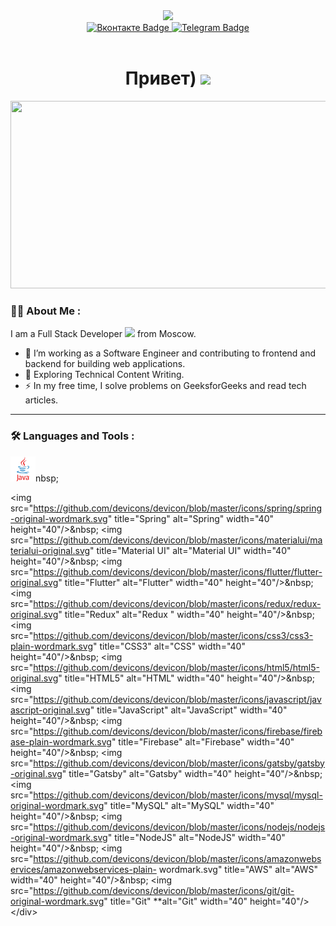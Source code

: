 <div id="header" align="center">
<img src="https://media.giphy.com/media/j2S5c02Qgj2VqzoY9P/giphy.gif" width="100">
</div>

<div id="badges" align = "center">
<a href="https://vk.com/alex_ataman_83">
<img src="https://shields.io./badge/VK-Вконтакте-blue" alt="Вконтакте Badge"/>
</a>
<a href="https://t.me/Alex_Ataman_83">
<img src="https://shields.io./badge/Tg-Telegram-blue" alt="Telegram Badge"/>
</a>
</div>


<div id="viewprof" align="center">
<img src="https://komarev.com/ghpvc/?username=AntonAtamanAlex&style=flat-square&color=blue" alt=""/>
</div>

<div id="heythere"align="center">
<h1>
Привет)
<img src="https://media.giphy.com/media/hvRJCLFzcasrR4ia7z/giphy.gif" width="30px">
</h1>
</div>

<div align="center">
<img src="https://media.giphy.com/media/vrxxqQbyRxYi6scCjT/giphy.gif"
width="600" height="300&">
</div>


### :man_technologist: About Me :

I am a Full Stack Developer <img src="https://media.giphy.com/media/WUlplcMpOCEmTGBtBW/giphy.gif"
width="30"> from Moscow.

- :telescope: I’m working as a Software Engineer and contributing
to frontend and backend for building web applications.
- :seedling: Exploring Technical Content Writing.
- :zap: In my free time, I solve problems on GeeksforGeeks and
read tech articles.





---
### :hammer_and_wrench: Languages and Tools :

<div>
<img src="https://github.com/devicons/devicon/blob/master/icons/java/java-original-wordmark.svg" title="Java"
alt="Java" width="40" height="40"/>nbsp;

&lt;img src=&quot;https://github.com/devicons/devicon/blob/master/icons/spring/spring-original-wordmark.svg&quot;
title=&quot;Spring&quot; alt=&quot;Spring&quot; width=&quot;40&quot; height=&quot;40&quot;/&gt;&amp;nbsp;
&lt;img src=&quot;https://github.com/devicons/devicon/blob/master/icons/materialui/materialui-original.svg&quot;
title=&quot;Material UI&quot; alt=&quot;Material UI&quot; width=&quot;40&quot; height=&quot;40&quot;/&gt;&amp;nbsp;
&lt;img src=&quot;https://github.com/devicons/devicon/blob/master/icons/flutter/flutter-original.svg&quot; title=&quot;Flutter&quot;
alt=&quot;Flutter&quot; width=&quot;40&quot; height=&quot;40&quot;/&gt;&amp;nbsp;
&lt;img src=&quot;https://github.com/devicons/devicon/blob/master/icons/redux/redux-original.svg&quot; title=&quot;Redux&quot;
alt=&quot;Redux &quot; width=&quot;40&quot; height=&quot;40&quot;/&gt;&amp;nbsp;
&lt;img src=&quot;https://github.com/devicons/devicon/blob/master/icons/css3/css3-plain-wordmark.svg&quot; title=&quot;CSS3&quot;
alt=&quot;CSS&quot; width=&quot;40&quot; height=&quot;40&quot;/&gt;&amp;nbsp;
&lt;img src=&quot;https://github.com/devicons/devicon/blob/master/icons/html5/html5-original.svg&quot; title=&quot;HTML5&quot;
alt=&quot;HTML&quot; width=&quot;40&quot; height=&quot;40&quot;/&gt;&amp;nbsp;
&lt;img src=&quot;https://github.com/devicons/devicon/blob/master/icons/javascript/javascript-original.svg&quot;
title=&quot;JavaScript&quot; alt=&quot;JavaScript&quot; width=&quot;40&quot; height=&quot;40&quot;/&gt;&amp;nbsp;
&lt;img src=&quot;https://github.com/devicons/devicon/blob/master/icons/firebase/firebase-plain-wordmark.svg&quot;
title=&quot;Firebase&quot; alt=&quot;Firebase&quot; width=&quot;40&quot; height=&quot;40&quot;/&gt;&amp;nbsp;
&lt;img src=&quot;https://github.com/devicons/devicon/blob/master/icons/gatsby/gatsby-original.svg&quot; title=&quot;Gatsby&quot;
alt=&quot;Gatsby&quot; width=&quot;40&quot; height=&quot;40&quot;/&gt;&amp;nbsp;
&lt;img src=&quot;https://github.com/devicons/devicon/blob/master/icons/mysql/mysql-original-wordmark.svg&quot; title=&quot;MySQL&quot;
alt=&quot;MySQL&quot; width=&quot;40&quot; height=&quot;40&quot;/&gt;&amp;nbsp;
&lt;img src=&quot;https://github.com/devicons/devicon/blob/master/icons/nodejs/nodejs-original-wordmark.svg&quot;
title=&quot;NodeJS&quot; alt=&quot;NodeJS&quot; width=&quot;40&quot; height=&quot;40&quot;/&gt;&amp;nbsp;
&lt;img src=&quot;https://github.com/devicons/devicon/blob/master/icons/amazonwebservices/amazonwebservices-plain-
wordmark.svg&quot; title=&quot;AWS&quot; alt=&quot;AWS&quot; width=&quot;40&quot; height=&quot;40&quot;/&gt;&amp;nbsp;
&lt;img src=&quot;https://github.com/devicons/devicon/blob/master/icons/git/git-original-wordmark.svg&quot; title=&quot;Git&quot;
**alt=&quot;Git&quot; width=&quot;40&quot; height=&quot;40&quot;/&gt;
&lt;/div&gt;
